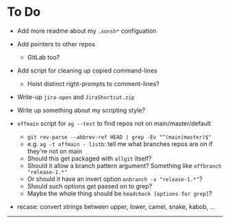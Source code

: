 To Do
=====
- Add more readme about my `.xonsh*` configuation
- Add pointers to other repos
    - GitLab too?
- Add script for cleaning up copied command-lines
    - Hoist distinct right-prompts to comment-lines?
- Write-up `jira-open` and `JiraShortcut.zip`
- Write up something about my scripting style?
- `offmain` script for `ag --test` to find repos not on main/master/default
    - `git rev-parse --abbrev-ref HEAD | grep -Ev "^(main|master)$"`
    - e.g. `ag -t offmain - listb`: tell me what branches repos are on if they're not on main
    - Should this get packaged with `allgit` itself?
    - Should it allow a branch pattern argument?  Something like `offbranch "release-1.*"`
    - Or should it have an invert option `onbranch -v "release-1.*"`?
    - Should such options get passed on to grep?
    - Maybe the whole thing should be `headcheck [options for grep]`?

- recase: convert strings between upper, lower, camel, snake, kabob, ...

---
